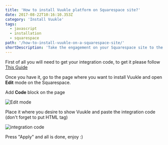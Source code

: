 ```yaml
---
title: 'How to install Vuukle platform on Squarespace site?'
date: 2017-08-22T10:16:10.353Z
category: 'Install Vuukle'
tags:
  - javascript
  - installation
  - squarespace
path: '/how-to-install-vuukle-on-a-squarespace-site/'
shortDescription: 'Take the engagement on your Squarespace site to the whole new level.'
---
```


First of all you will need to get your integration code, to get it please follow [This Guide](http://docs.vuukle.com/install-vuukle-on-javascript-site/)

Once you have it, go to the page where you want to install Vuukle and open **Edit** mode on the Squarespace.

Add **Code** block on the page

![Edit mode](//img/how-to-install-vuukle-on-a-squarespace-site-img1.jpg)

Place it where you desire to show Vuukle and paste the integration code (don't forget to put HTML tag)

![integration code](//img/how-to-install-vuukle-on-a-squarespace-site-img2.jpg)

Press "Apply" and all is done, enjoy :)
